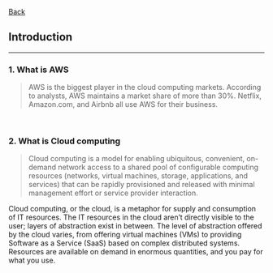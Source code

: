 [Back](README.md)

## Introduction

<hr>

### 1. What is AWS
> AWS is the biggest player in the cloud computing markets. According to analysts, AWS maintains a market share of more than 30%. Netflix, Amazon.com, and Airbnb all
use AWS for their business.

&nbsp;

### 2. What is Cloud computing

> Cloud computing is a model for enabling ubiquitous, convenient, on-demand network
access to a shared pool of configurable computing resources (networks, virtual machines, storage, applications, and services) that can be rapidly provisioned and released with minimal management effort or service provider interaction.

Cloud computing, or the cloud, is a metaphor for supply and consumption of
IT resources. The IT resources in the cloud aren’t directly visible to the user; layers of abstraction exist in between. The level of abstraction offered by the cloud varies, from offering virtual machines (VMs) to providing Software as a Service (SaaS) based on complex distributed systems. Resources are available on demand in enormous quantities, and you pay for what you use.
